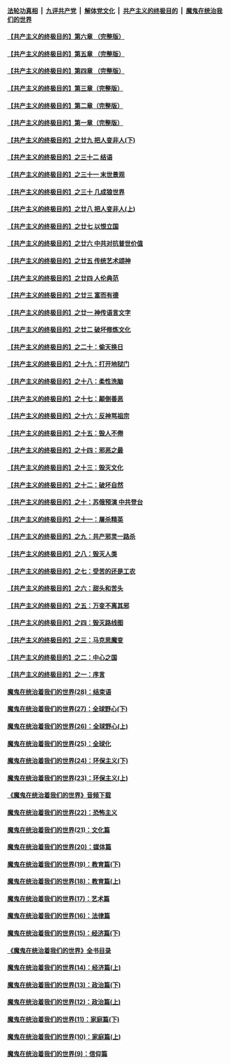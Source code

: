 ####  [法轮功真相](../../../../basic/blob/master/README.md?t=02121439) &nbsp;|&nbsp; [九评共产党](../../../../9ping.md/blob/master/README.md?t=02121439) &nbsp;|&nbsp; [解体党文化](../../../../jtdwh.md/blob/master/README.md?t=02121439)  &nbsp;|&nbsp; [共产主义的终极目的](../../../../gczydzjmd.md/blob/master/README.md?t=02121439) &nbsp;|&nbsp; [魔鬼在统治我们的世界](../../../../mgztzwmdsj.md/blob/master/README.md?t=02121439) 

#### [【共产主义的终极目的】第六章 （完整版）](../pages/nsc422/n11428913.md?t=02121439) 

#### [【共产主义的终极目的】第五章 （完整版）](../pages/nsc422/n11428912.md?t=02121439) 

#### [【共产主义的终极目的】第四章 （完整版）](../pages/nsc422/n11428907.md?t=02121439) 

#### [【共产主义的终极目的】第三章（完整版）](../pages/nsc422/n11428848.md?t=02121439) 

#### [【共产主义的终极目的】第二章（完整版）](../pages/nsc422/n11428831.md?t=02121439) 

#### [【共产主义的终极目的】第一章（完整版）](../pages/nsc422/n11417651.md?t=02121439) 

#### [【共产主义的终极目的】之廿九 把人变非人(下)](../pages/nsc422/n11344140.md?t=02121439) 

#### [【共产主义的终极目的】之三十二 结语](../pages/nsc422/n11360535.md?t=02121439) 

#### [【共产主义的终极目的】之三十一 末世景观](../pages/nsc422/n11351129.md?t=02121439) 

#### [【共产主义的终极目的】之三十 几成狼世界](../pages/nsc422/n11348280.md?t=02121439) 

#### [【共产主义的终极目的】之廿八 把人变非人(上)](../pages/nsc422/n11340492.md?t=02121439) 

#### [【共产主义的终极目的】之廿七 以恨立国](../pages/nsc422/n11336944.md?t=02121439) 

#### [【共产主义的终极目的】之廿六 中共对抗普世价值](../pages/nsc422/n11324785.md?t=02121439) 

#### [【共产主义的终极目的】之廿五 传统艺术颂神](../pages/nsc422/n11296396.md?t=02121439) 

#### [【共产主义的终极目的】之廿四 人伦典范](../pages/nsc422/n11296397.md?t=02121439) 

#### [【共产主义的终极目的】之廿三 富而有德](../pages/nsc422/n11283598.md?t=02121439) 

#### [【共产主义的终极目的】之廿一 神传语言文字](../pages/nsc422/n11263265.md?t=02121439) 

#### [【共产主义的终极目的】之廿二 破坏修炼文化](../pages/nsc422/n11245728.md?t=02121439) 

#### [【共产主义的终极目的】之二十：偷天换日](../pages/nsc422/n11238846.md?t=02121439) 

#### [【共产主义的终极目的】之十九：打开地狱门](../pages/nsc422/n11206376.md?t=02121439) 

#### [【共产主义的终极目的】之十八：柔性洗脑](../pages/nsc422/n11199994.md?t=02121439) 

#### [【共产主义的终极目的】之十七：颠倒善恶](../pages/nsc422/n11179782.md?t=02121439) 

#### [【共产主义的终极目的】之十六：反神骂祖宗](../pages/nsc422/n11166798.md?t=02121439) 

#### [【共产主义的终极目的】之十五：毁人不倦](../pages/nsc422/n11166792.md?t=02121439) 

#### [【共产主义的终极目的】之十四：邪恶之最](../pages/nsc422/n11150249.md?t=02121439) 

#### [【共产主义的终极目的】之十三：毁灭文化](../pages/nsc422/n11135227.md?t=02121439) 

#### [【共产主义的终极目的】之十二：破坏自然](../pages/nsc422/n11135214.md?t=02121439) 

#### [【共产主义的终极目的】之十：苏俄预演 中共登台](../pages/nsc422/n11118424.md?t=02121439) 

#### [【共产主义的终极目的】之十一：屠杀精英](../pages/nsc422/n11118442.md?t=02121439) 

#### [【共产主义的终极目的】之九：共产邪灵一路杀](../pages/nsc422/n11114139.md?t=02121439) 

#### [【共产主义的终极目的】之八：毁灭人类](../pages/nsc422/n11108503.md?t=02121439) 

#### [【共产主义的终极目的】之七：受苦的还是工农](../pages/nsc422/n11101809.md?t=02121439) 

#### [【共产主义的终极目的】之六：甜头和苦头](../pages/nsc422/n11096971.md?t=02121439) 

#### [【共产主义的终极目的】之五：万变不离其邪](../pages/nsc422/n11091285.md?t=02121439) 

#### [【共产主义的终极目的】之四：毁灭路线图](../pages/nsc422/n11086284.md?t=02121439) 

#### [【共产主义的终极目的】之三：马克思魔变](../pages/nsc422/n11061941.md?t=02121439) 

#### [【共产主义的终极目的】之二：中心之国](../pages/nsc422/n11047728.md?t=02121439) 

#### [【共产主义的终极目的】之一：序言](../pages/nsc422/n11086077.md?t=02121439) 

#### [魔鬼在统治着我们的世界(28)：结束语](../pages/nsc422/n10936246.md?t=02121439) 

#### [魔鬼在统治着我们的世界(27)：全球野心(下)](../pages/nsc422/n10928319.md?t=02121439) 

#### [魔鬼在统治着我们的世界(26)：全球野心(上)](../pages/nsc422/n10900318.md?t=02121439) 

#### [魔鬼在统治着我们的世界(25)：全球化](../pages/nsc422/n10788205.md?t=02121439) 

#### [魔鬼在统治着我们的世界(24)：环保主义(下)](../pages/nsc422/n10695307.md?t=02121439) 

#### [魔鬼在统治着我们的世界(23)：环保主义(上)](../pages/nsc422/n10688613.md?t=02121439) 

#### [《魔鬼在统治着我们的世界》音频下载](../pages/nsc422/n10635553.md?t=02121439) 

#### [魔鬼在统治着我们的世界(22)：恐怖主义](../pages/nsc422/n10614727.md?t=02121439) 

#### [魔鬼在统治着我们的世界(21)：文化篇](../pages/nsc422/n10597706.md?t=02121439) 

#### [魔鬼在统治着我们的世界(20)：媒体篇](../pages/nsc422/n10586579.md?t=02121439) 

#### [魔鬼在统治着我们的世界(19)：教育篇(下)](../pages/nsc422/n10564808.md?t=02121439) 

#### [魔鬼在统治着我们的世界(18)：教育篇(上)](../pages/nsc422/n10526970.md?t=02121439) 

#### [魔鬼在统治着我们的世界(17)：艺术篇](../pages/nsc422/n10499093.md?t=02121439) 

#### [魔鬼在统治着我们的世界(16)：法律篇](../pages/nsc422/n10485969.md?t=02121439) 

#### [魔鬼在统治着我们的世界(15)：经济篇(下)](../pages/nsc422/n10469975.md?t=02121439) 

#### [《魔鬼在统治着我们的世界》全书目录](../pages/nsc422/n10464261.md?t=02121439) 

#### [魔鬼在统治着我们的世界(14)：经济篇(上)](../pages/nsc422/n10457370.md?t=02121439) 

#### [魔鬼在统治着我们的世界(13)：政治篇(下)](../pages/nsc422/n10448270.md?t=02121439) 

#### [魔鬼在统治着我们的世界(12)：政治篇(上)](../pages/nsc422/n10444576.md?t=02121439) 

#### [魔鬼在统治着我们的世界(11)：家庭篇(下)](../pages/nsc422/n10440961.md?t=02121439) 

#### [魔鬼在统治着我们的世界(10)：家庭篇(上)](../pages/nsc422/n10435448.md?t=02121439) 

#### [魔鬼在统治着我们的世界(9)：信仰篇](../pages/nsc422/n10432159.md?t=02121439) 

